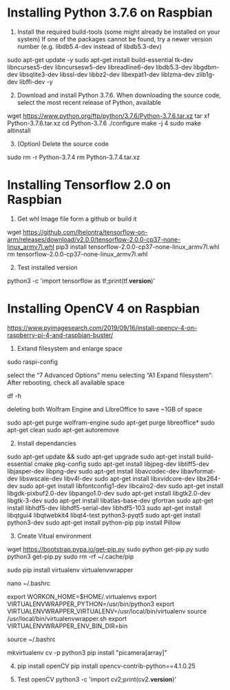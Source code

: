 # Installing Python 3.7.6 on Raspbian

1. Install the required build-tools (some might already be installed on your system)
    If one of the packages cannot be found, try a newer version number (e.g. libdb5.4-dev instead of libdb5.3-dev)

sudo apt-get update -y
sudo apt-get install build-essential tk-dev libncurses5-dev libncursesw5-dev libreadline6-dev libdb5.3-dev libgdbm-dev libsqlite3-dev libssl-dev libbz2-dev libexpat1-dev liblzma-dev zlib1g-dev libffi-dev -y

2. Download and install Python 3.7.6. 
   When downloading the source code, select the most recent release of Python, available
   
wget https://www.python.org/ftp/python/3.7.6/Python-3.7.6.tar.xz
tar xf Python-3.7.6.tar.xz
cd Python-3.7.6
./configure
make -j 4
sudo make altinstall

3. (Option) Delete the source code

sudo rm -r Python-3.7.4
rm Python-3.7.4.tar.xz

# Installing Tensorflow 2.0 on Raspbian

1. Get whl Image file form a github or build it 

wget https://github.com/lhelontra/tensorflow-on-arm/releases/download/v2.0.0/tensorflow-2.0.0-cp37-none-linux_armv7l.whl
pip3 install tensorflow-2.0.0-cp37-none-linux_armv7l.whl
rm tensorflow-2.0.0-cp37-none-linux_armv7l.whl

2. Test installed version

python3 -c 'import tensorflow as tf;print(tf.__version__)'

# Installing OpenCV 4 on Raspbian
https://www.pyimagesearch.com/2019/09/16/install-opencv-4-on-raspberry-pi-4-and-raspbian-buster/

1. Extand filesystem and enlarge space

sudo raspi-config

select the “7 Advanced Options” menu
selecting “A1 Expand filesystem”:
After rebooting, check all available space

df -h

deleting both Wolfram Engine and LibreOffice to save ~1GB of space

sudo apt-get purge wolfram-engine
sudo apt-get purge libreoffice*
sudo apt-get clean
sudo apt-get autoremove

2. Install dependancies

sudo apt-get update && sudo apt-get upgrade
sudo apt-get install build-essential cmake pkg-config
sudo apt-get install libjpeg-dev libtiff5-dev libjasper-dev libpng-dev
sudo apt-get install libavcodec-dev libavformat-dev libswscale-dev libv4l-dev
sudo apt-get install libxvidcore-dev libx264-dev
sudo apt-get install libfontconfig1-dev libcairo2-dev
sudo apt-get install libgdk-pixbuf2.0-dev libpango1.0-dev
sudo apt-get install libgtk2.0-dev libgtk-3-dev
sudo apt-get install libatlas-base-dev gfortran
sudo apt-get install libhdf5-dev libhdf5-serial-dev libhdf5-103
sudo apt-get install libqtgui4 libqtwebkit4 libqt4-test python3-pyqt5
sudo apt-get install python3-dev
sudo apt-get install python-pip
pip install Pillow

3. Create Vitual environment

wget https://bootstrap.pypa.io/get-pip.py
sudo python get-pip.py
sudo python3 get-pip.py
sudo rm -rf ~/.cache/pip

sudo pip install virtualenv virtualenvwrapper

nano ~/.bashrc

export WORKON_HOME=$HOME/.virtualenvs
export VIRTUALENVWRAPPER_PYTHON=/usr/bin/python3
export VIRTUALENVWRAPPER_VIRTUALENV=/usr/local/bin/virtualenv
source /usr/local/bin/virtualenvwrapper.sh
export VIRTUALENVWRAPPER_ENV_BIN_DIR=bin 

source ~/.bashrc

mkvirtualenv cv -p python3
pip install "picamera[array]"

4. pip install openCV
pip install opencv-contrib-python==4.1.0.25

5. Test openCV
python3 -c 'import cv2;print(cv2.__version__)'
